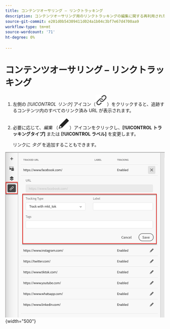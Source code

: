 ```yaml
---
title: コンテンツオーサリング – リンクトラッキング
description: コンテンツオーサリング用のリンクトラッキングの編集に関する再利用された節
source-git-commit: e201d0b54309411d024a1b04c3bf7e67d4700aa9
workflow-type: tm+mt
source-wordcount: '71'
ht-degree: 0%

---
```


# コンテンツオーサリング – リンクトラッキング

1. 左側の _[!UICONTROL リンク]_ アイコン（![ リンクを表示アイコン ](../assets/do-not-localize/icon-links.svg)）をクリックすると、追跡するコンテンツ内のすべてのリンク済み URL が表示されます。

1. 必要に応じて、_編集_ （![ 編集アイコン ](../user/assets/do-not-localize/icon-edit.svg)）アイコンをクリックし、**[!UICONTROL トラッキングタイプ]** または **[!UICONTROL ラベル]** を変更します。

   リンクに _タグ_ を追加することもできます。

![ リンクトラッキングにアクセスするには、編集アイコンをクリック ](../assets/content-design-shared/visual-designer-links.png){width="500"}